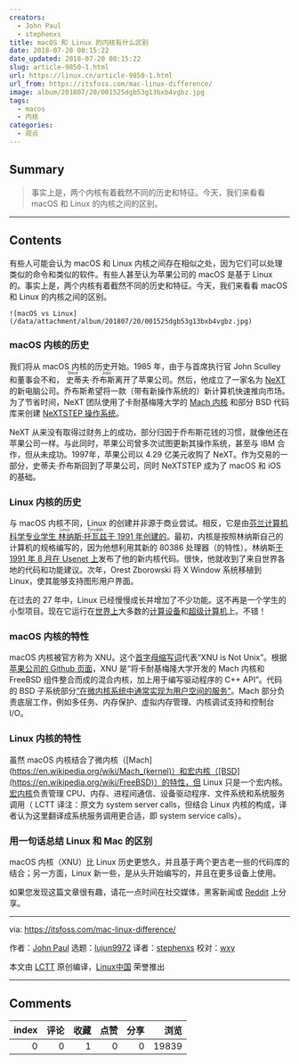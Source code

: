 ```yaml
---
creators:
  - John Paul
  - stephenxs
title: macOS 和 Linux 的内核有什么区别
date: 2018-07-20 00:15:22
date_updated: 2018-07-20 00:15:22
slug: article-9850-1.html
url: https://linux.cn/article-9850-1.html
url_from: https://itsfoss.com/mac-linux-difference/
image: album/201807/20/001525dgb53g13bxb4vgbz.jpg
tags:
  - macos
  - 内核
categories:
  - 观点
---
```


## Summary

> 事实上是，两个内核有着截然不同的历史和特征。今天，我们来看看 macOS 和 Linux 的内核之间的区别。

***

<!-- more -->

## Contents

有些人可能会认为 macOS 和 Linux 内核之间存在相似之处，因为它们可以处理类似的命令和类似的软件。有些人甚至认为苹果公司的 macOS 是基于 Linux 的。事实上是，两个内核有着截然不同的历史和特征。今天，我们来看看 macOS 和 Linux 的内核之间的区别。

`![macOS vs Linux](/data/attachment/album/201807/20/001525dgb53g13bxb4vgbz.jpg)`

### macOS 内核的历史

我们将从 macOS 内核的历史开始。1985 年，由于与首席执行官 John Sculley 和董事会不和，<ruby> 史蒂夫·乔布斯 <rt>  Steve Jobs </rt></ruby>离开了苹果公司。然后，他成立了一家名为 [NeXT](https://en.wikipedia.org/wiki/NeXT) 的新电脑公司。乔布斯希望将一款（带有新操作系统的）新计算机快速推向市场。为了节省时间，NeXT 团队使用了卡耐基梅隆大学的 [Mach 内核](https://en.wikipedia.org/wiki/Mach_(kernel)) 和部分 BSD 代码库来创建 [NeXTSTEP 操作系统](https://en.wikipedia.org/wiki/NeXTSTEP)。

NeXT 从来没有取得过财务上的成功，部分归因于乔布斯花钱的习惯，就像他还在苹果公司一样。与此同时，苹果公司曾多次试图更新其操作系统，甚至与 IBM 合作，但从未成功。1997年，苹果公司以 4.29 亿美元收购了 NeXT。作为交易的一部分，史蒂夫·乔布斯回到了苹果公司，同时 NeXTSTEP 成为了 macOS 和 iOS 的基础。

### Linux 内核的历史

与 macOS 内核不同，Linux 的创建并非源于商业尝试。相反，它是由[芬兰计算机科学专业学生<ruby> 林纳斯·托瓦兹 <rt>  Linus Torvalds </rt></ruby>于 1991 年创建的](https://www.cs.cmu.edu/%7Eawb/linux.history.html)。最初，内核是按照林纳斯自己的计算机的规格编写的，因为他想利用其新的 80386 处理器（的特性）。林纳斯[于 1991 年 8 月在 Usenet 上](https://groups.google.com/forum/#!original/comp.os.minix/dlNtH7RRrGA/SwRavCzVE7gJ)发布了他的新内核代码。很快，他就收到了来自世界各地的代码和功能建议。次年，Orest Zborowski 将 X Window 系统移植到 Linux，使其能够支持图形用户界面。

在过去的 27 年中，Linux 已经慢慢成长并增加了不少功能。这不再是一个学生的小型项目。现在它运行在[世界上](https://www.zdnet.com/article/sorry-windows-android-is-now-the-most-popular-end-user-operating-system/)大多数的[计算设备](https://www.linuxinsider.com/story/31855.html)和[超级计算机](https://itsfoss.com/linux-supercomputers-2017/)上。不错！

### macOS 内核的特性

macOS 内核被官方称为 XNU。这个[首字母缩写词](https://github.com/apple/darwin-xnu)代表“XNU is Not Unix”。根据 [苹果公司的 Github 页面](https://github.com/apple/darwin-xnu)，XNU 是“将卡耐基梅隆大学开发的 Mach 内核和 FreeBSD 组件整合而成的混合内核，加上用于编写驱动程序的 C++ API”。代码的 BSD 子系统部分[“在微内核系统中通常实现为用户空间的服务”](http://osxbook.com/book/bonus/ancient/whatismacosx/arch_xnu.html)。Mach 部分负责底层工作，例如多任务、内存保护、虚拟内存管理、内核调试支持和控制台 I/O。

### Linux 内核的特性

虽然 macOS 内核结合了微内核（[Mach](https://en.wikipedia.org/wiki/Mach_(kernel)）和宏内核（[BSD](https://en.wikipedia.org/wiki/FreeBSD)）的特性，但 Linux 只是一个宏内核。[宏内核](https://www.howtogeek.com/howto/31632/what-is-the-linux-kernel-and-what-does-it-do/)负责管理 CPU、内存、进程间通信、设备驱动程序、文件系统和系统服务调用（ LCTT 译注：原文为 system server calls，但结合 Linux 内核的构成，译者认为这里翻译成系统服务调用更合适，即 system service calls）。

### 用一句话总结 Linux 和 Mac 的区别

macOS 内核（XNU）比 Linux 历史更悠久，并且基于两个更古老一些的代码库的结合；另一方面，Linux 新一些，是从头开始编写的，并且在更多设备上使用。

如果您发现这篇文章很有趣，请花一点时间在社交媒体，黑客新闻或 [Reddit](http://reddit.com/r/linuxusersgroup) 上分享。

---

via: <https://itsfoss.com/mac-linux-difference/>

作者：[John Paul](https://itsfoss.com/author/john/) 选题：[lujun9972](https://github.com/lujun9972) 译者：[stephenxs](https://github.com/stephenxs) 校对：[wxy](https://github.com/wxy)

本文由 [LCTT](https://github.com/LCTT/TranslateProject) 原创编译，[Linux中国](https://linux.cn/) 荣誉推出

***

## Comments


|   index |   评论 |   收藏 |   点赞 |   分享 |   浏览 |
|--------:|-------:|-------:|-------:|-------:|-------:|
|       0 |      0 |      1 |      0 |      0 |  19839 |
